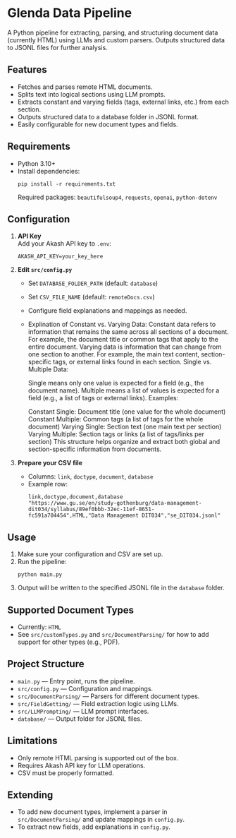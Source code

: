 

# Glenda Data Pipeline

A Python pipeline for extracting, parsing, and structuring document data (currently HTML) using LLMs and custom parsers. Outputs structured data to JSONL files for further analysis.

## Features

- Fetches and parses remote HTML documents.
- Splits text into logical sections using LLM prompts.
- Extracts constant and varying fields (tags, external links, etc.) from each section.
- Outputs structured data to a database folder in JSONL format.
- Easily configurable for new document types and fields.

## Requirements

- Python 3.10+
- Install dependencies:
  ```
  pip install -r requirements.txt
  ```
  Required packages: `beautifulsoup4`, `requests`, `openai`, `python-dotenv`

## Configuration

1. **API Key**  
    Add your Akash API key to `.env`:
    ```
    AKASH_API_KEY=your_key_here
    ```

2. **Edit `src/config.py`**  
    - Set `DATABASE_FOLDER_PATH` (default: `database`)
    - Set `CSV_FILE_NAME` (default: `remoteDocs.csv`)
    - Configure field explanations and mappings as needed.
    - Explination of Constant vs. Varying Data:
        Constant data refers to information that remains the same across all sections of a document. For example, the document title or common tags that apply to the entire document.
        Varying data is information that can change from one section to another. For example, the main text content, section-specific tags, or external links found in each section.
        Single vs. Multiple Data:

        Single means only one value is expected for a field (e.g., the document name).
        Multiple means a list of values is expected for a field (e.g., a list of tags or external links).
        Examples:

        Constant Single: Document title (one value for the whole document)
        Constant Multiple: Common tags (a list of tags for the whole document)
        Varying Single: Section text (one main text per section)
        Varying Multiple: Section tags or links (a list of tags/links per section)
        This structure helps organize and extract both global and section-specific information from documents.

3. **Prepare your CSV file**  
    - Columns: `link`, `doctype`, `document`, `database`
    - Example row:
      ```
      link,doctype,document,database
      "https://www.gu.se/en/study-gothenburg/data-management-dit034/syllabus/89ef0bbb-32ec-11ef-8651-fc591a704454",HTML,"Data Management DIT034","se_DIT034.jsonl"
      ```

## Usage

1. Make sure your configuration and CSV are set up.
2. Run the pipeline:
    ```
    python main.py
    ```
3. Output will be written to the specified JSONL file in the `database` folder.

## Supported Document Types

- Currently: `HTML`
- See `src/customTypes.py` and `src/DocumentParsing/` for how to add support for other types (e.g., PDF).

## Project Structure

- `main.py` — Entry point, runs the pipeline.
- `src/config.py` — Configuration and mappings.
- `src/DocumentParsing/` — Parsers for different document types.
- `src/FieldGetting/` — Field extraction logic using LLMs.
- `src/LLMPrompting/` — LLM prompt interfaces.
- `database/` — Output folder for JSONL files.

## Limitations

- Only remote HTML parsing is supported out of the box.
- Requires Akash API key for LLM operations.
- CSV must be properly formatted.

## Extending

- To add new document types, implement a parser in `src/DocumentParsing/` and update mappings in `config.py`.
- To extract new fields, add explanations in `config.py`.



